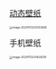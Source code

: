 [动态壁纸](https://www.xiaohongshu.com/explore/66e436a1000000002700617b?app_platform=ios&app_version=8.60&share_from_user_hidden=true&xsec_source=app_share&type=normal&xsec_token=CBSaMbuRaR_R2cMDeN3InBneGyyUJVPdclge9CXCuT_Ks=&author_share=1&xhsshare=WeixinSession&shareRedId=ODZHQUZLOk42NzUyOTgwNjY0OThKSEk6&apptime=1731438045&share_id=59263175345a4e91b35a1c1de7e36452&wechatWid=88963ac24195524ba671859783f3c473&wechatOrigin=menu)

<img src="E:\codenotes\资源\img\image-20241113230353666.png" alt="image-20241113230353666" style="zoom:33%;" />

手机壁纸

<img src="E:\codenotes\资源\img\image-20241113230428218.png" alt="image-20241113230428218" style="zoom:33%;" />